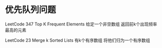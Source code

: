 # 优先队列问题
LeetCode 347 Top K Frequent Elements
给定一个非空数组  返回前k个出现频率最高的元素

LeetCode 23 Merge k Sorted Lists
有k个有序数组  将他们归为一个有序数组